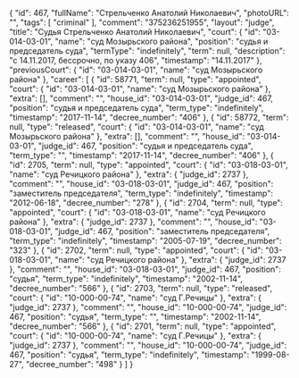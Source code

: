{
    "id": 467,
    "fullName": "Стрельченко Анатолий Николаевич",
    "photoURL": "",
    "tags": [
        "criminal"
    ],
    "comment": "375236251955",
    "layout": "judge",
    "title": "Судья Стрельченко Анатолий Николаевич",
    "court": {
        "id": "03-014-03-01",
        "name": "суд Мозырьского района",
        "position": "судья и председатель суда",
        "termType": "indefinitely",
        "term": null,
        "description": "c 14.11.2017, бессрочно, по указу 406",
        "timestamp": "14.11.2017"
    },
    "previousCourt": {
        "id": "03-014-03-01",
        "name": "суд Мозырьского района"
    },
    "career": [
        {
            "id": 58771,
            "term": null,
            "type": "appointed",
            "court": {
                "id": "03-014-03-01",
                "name": "суд Мозырьского района"
            },
            "extra": [],
            "comment": "",
            "house_id": "03-014-03-01",
            "judge_id": 467,
            "position": "судья и председатель суда",
            "term_type": "indefinitely",
            "timestamp": "2017-11-14",
            "decree_number": "406"
        },
        {
            "id": 58772,
            "term": null,
            "type": "released",
            "court": {
                "id": "03-014-03-01",
                "name": "суд Мозырьского района"
            },
            "extra": [],
            "comment": "",
            "house_id": "03-014-03-01",
            "judge_id": 467,
            "position": "судья и председатель суда",
            "term_type": "",
            "timestamp": "2017-11-14",
            "decree_number": "406"
        },
        {
            "id": 2705,
            "term": null,
            "type": "appointed",
            "court": {
                "id": "03-018-03-01",
                "name": "суд Речицкого района"
            },
            "extra": {
                "judge_id": 2737
            },
            "comment": "",
            "house_id": "03-018-03-01",
            "judge_id": 467,
            "position": "заместитель председателя",
            "term_type": "indefinitely",
            "timestamp": "2012-06-18",
            "decree_number": "278"
        },
        {
            "id": 2704,
            "term": null,
            "type": "appointed",
            "court": {
                "id": "03-018-03-01",
                "name": "суд Речицкого района"
            },
            "extra": {
                "judge_id": 2737
            },
            "comment": "",
            "house_id": "03-018-03-01",
            "judge_id": 467,
            "position": "заместитель председателя",
            "term_type": "indefinitely",
            "timestamp": "2005-07-19",
            "decree_number": "323"
        },
        {
            "id": 2702,
            "term": null,
            "type": "appointed",
            "court": {
                "id": "03-018-03-01",
                "name": "суд Речицкого района"
            },
            "extra": {
                "judge_id": 2737
            },
            "comment": "",
            "house_id": "03-018-03-01",
            "judge_id": 467,
            "position": "судья",
            "term_type": "indefinitely",
            "timestamp": "2002-11-14",
            "decree_number": "566"
        },
        {
            "id": 2703,
            "term": null,
            "type": "released",
            "court": {
                "id": "10-000-00-74",
                "name": "суд Г.Речицы"
            },
            "extra": {
                "judge_id": 2737
            },
            "comment": "",
            "house_id": "10-000-00-74",
            "judge_id": 467,
            "position": "судья",
            "term_type": "",
            "timestamp": "2002-11-14",
            "decree_number": "566"
        },
        {
            "id": 2701,
            "term": null,
            "type": "appointed",
            "court": {
                "id": "10-000-00-74",
                "name": "суд Г.Речицы"
            },
            "extra": {
                "judge_id": 2737
            },
            "comment": "",
            "house_id": "10-000-00-74",
            "judge_id": 467,
            "position": "судья",
            "term_type": "indefinitely",
            "timestamp": "1999-08-27",
            "decree_number": "498"
        }
    ]
}